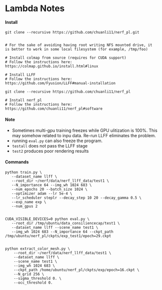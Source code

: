 # Lambda Notes

#### Install

```
git clone --recursive https://github.com/chuanli11/nerf_pl.git


# For the sake of avoiding having root writing NFS mounted drive, it is better to work in some local filesystem (for example, /tmp/foo)

# Install colmap from source (requires for CUDA support)
# Follow the instructions here: https://colmap.github.io/install.html#linux

# Install LLFF
# Follow the instructions here: https://github.com/Fyusion/LLFF#manual-installation

git clone --recursive https://github.com/chuanli11/nerf_pl

# Install nerf_pl
# Follow the instructions here: https://github.com/chuanli11/nerf_pl#software

```



#### Note

* Sometimes multi-gpu training freezes while GPU ulitization is 100%. This may somehow related to inpu data. Re-run LLFF eliminates the problem.
* running `eval.py` can also freeze the program.
* `testall` does not pass the LLFF stage
* `test2` produces poor rendering results

#### Commands

```
python train.py \
   --dataset_name llff \
   --root_dir ~/nerf/data/nerf_llff_data/test1 \
   --N_importance 64 --img_wh 1024 683 \
   --num_epochs 20 --batch_size 1024 \
   --optimizer adam --lr 5e-4 \
   --lr_scheduler steplr --decay_step 10 20 --decay_gamma 0.5 \
   --exp_name exp \
   --num_gpus 2


CUDA_VISIBLE_DEVICES=0 python eval.py \
   --root_dir /tmp/ubuntu/data_consiliencecap/test1 \
   --dataset_name llff --scene_name test1 \
   --img_wh 1024 683 --N_importance 64 --ckpt_path /tmp/ubuntu/nerf_pl/ckpts/exp_test1/epoch=29.ckpt


python extract_color_mesh.py \
    --root_dir ~/nerf/data/nerf_llff_data/test1 \
    --dataset_name llff \
    --scene_name test1 \
    --img_wh 1024 683 \
    --ckpt_path /home/ubuntu/nerf_pl/ckpts/exp/epoch=16.ckpt \
    --N_grid 256 \
    --sigma_threshold 0. \
    --occ_threshold 0.
```



